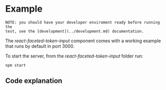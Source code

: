 # Example

    NOTE: you should have your developer enviroment ready before running the
    test, see the [development](../development.md) documentation.

The *react-faceted-token-input* component comes with a working example that runs
by default in port 3000.

To start the server, from the *react-faceted-token-input* folder run:

    npm start

## Code explanation
